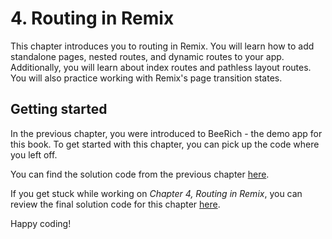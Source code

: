 # 4. Routing in Remix

This chapter introduces you to routing in Remix. You will learn how to add standalone pages, nested routes, and dynamic routes to your app. Additionally, you will learn about index routes and pathless layout routes. You will also practice working with Remix's page transition states.

## Getting started

In the previous chapter, you were introduced to BeeRich - the demo app for this book. To get started with this chapter, you can pick up the code where you left off.

You can find the solution code from the previous chapter [here](../../3-deployment-targets-adapters-and-stacks/bee-rich/).

If you get stuck while working on _Chapter 4, Routing in Remix_, you can review the final solution code for this chapter [here](./solution/).

Happy coding!
